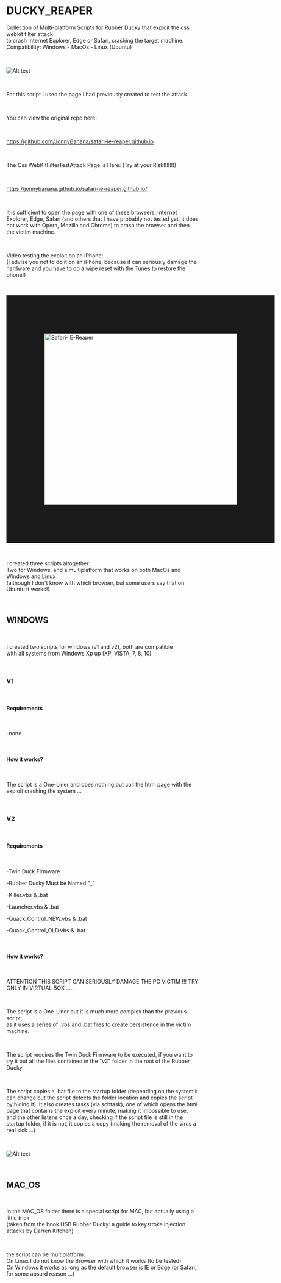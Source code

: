 # DUCKY_REAPER

Collection of Multi-platform Scripts for Rubber Ducky that exploit the css webkit filter attack</BR>
to crash Internet Explorer, Edge or Safari, crashing the target machine. </BR>
Compatibility: Windows - MacOs - Linux (Ubuntu)

</BR>


![Alt text](https://raw.githubusercontent.com/JonnyBanana/DUCKY_REAPER/master/img/img1.JPG)


</BR>

For this script I used the page I had previously created to test the attack.

</BR>

You can view the original repo here:

</BR>

https://github.com/JonnyBanana/safari-ie-reaper.github.io


</BR>


The Css WebKitFilterTestAttack Page is Here: (Try at your Risk!!!!!!!)

</BR>

https://jonnybanana.github.io/safari-ie-reaper.github.io/

</BR>

It is sufficient to open the page with one of these browsers: Internet Explorer, Edge, Safari (and others that I have probably not tested yet, it does not work with Opera, Mozilla and Chrome)
to crash the browser and then the victim machine.

</BR>

Video testing the exploit on an iPhone:
</BR>
(I advise you not to do it on an iPhone, because it can seriously damage the</BR> 
hardware and you have to do a wipe reset with the Tunes to restore the phone!)

</BR>

<a href="https://www.youtube.com/watch?v=G1jr4DVWg8s
" target="_blank"><img src="https://raw.githubusercontent.com/JonnyBanana/safari-ie-reaper.github.io/master/img/css-webkit-filter-yt.JPG" 
alt="Safari-IE-Reaper" width="600" height="450" border="100" /></a> 

</BR>


I created three scripts altogether:</BR>
Two for Windows, and a multiplatform that works on both MacOs and Windows and Linux</BR>
(although I don't know with which browser, but some users say that on Ubuntu it works!)

</BR>

<H2>WINDOWS</H2>

</BR>

I created two scripts for windows (v1 and v2), both are compatible </BR>
with all systems from Windows Xp up (XP, VISTA, 7, 8, 10)

</BR>

<H3>V1</H3>

</BR>

<H4>Requirements</H4>

</BR>

-none

</BR>


<H4>How it works?</H4>

</BR>

The script is a One-Liner and does nothing but call the html page with the exploit crashing the system ...

</BR>

<H3>V2</H3>

</BR>

<H4>Requirements</H4>

</BR>

-Twin Duck Firmware

-Rubber Ducky Must be Named "_"

-Killer.vbs & .bat

-Launcher.vbs & .bat

-Quack_Control_NEW.vbs & .bat

-Quack_Control_OLD.vbs & .bat


</BR>


<H4>How it works?</H4>


</BR>

ATTENTION THIS SCRIPT CAN SERIOUSLY DAMAGE THE PC VICTIM !!!
TRY ONLY IN VIRTUAL BOX .....

</BR>

The script is a One-Liner but it is much more complex than the previous script, </BR>
as it uses a series of .vbs and .bat files to create persistence in the victim machine.

</BR>

The script requires the Twin Duck Firmware to be executed, if you want to try it put all the files contained in the "v2" folder in the root of the Rubber Ducky.

</BR>

The script copies a .bat file to the startup folder (depending on the system it can change but the script detects the folder location and copies the script by hiding it).
It also creates tasks (via schtask), one of which opens the html page that contains the exploit every minute, making it impossible to use, and the other listens once a day, checking if the script file is still in the startup folder, if it is not, it copies a copy (making the removal of the virus a real sick ...)

</BR>

![Alt text](https://raw.githubusercontent.com/JonnyBanana/DUCKY_REAPER/master/img/img2.JPG)


</BR>


<H2>MAC_OS</H2>

</BR>

In the MAC_OS folder there is a special script for MAC, but actually using a little trick </BR>
(taken from the book USB Rubber Ducky: a guide to keystroke injection attacks by Darren Kitchen)

</BR>

the script can be multiplatform:</BR>
On Linux I do not know the Browser with which it works (to be tested)</BR>
On Windows it works as long as the default browser is IE or Edge (or Safari, for some absurd reason ...)

</BR>





